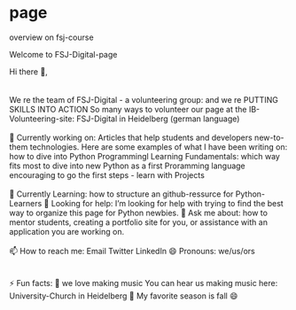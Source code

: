 # page
overview on fsj-course


Welcome to FSJ-Digital-page

Hi there 👋, <br><br>
<br>
We re the team of FSJ-Digital - a volunteering group: and we re PUTTING SKILLS INTO ACTION So many ways to volunteer
our page at the IB-Volunteering-site: FSJ-Digital in Heidelberg (german language)
<br><br>
🔭 Currently working on: Articles that help students and developers new-to-them technologies. Here are some examples of what I have been writing on:
           how to dive into Python Programmingl
           Learning Fundamentals: which way fits most to dive into new
           Python as a first Proramming language
           encouraging to go the first steps - learn with Projects
<br><br>
🌱 Currently Learning: how to structure an github-ressurce for Python-Learners
🤔 Looking for help: I’m looking for help with trying to find the best way to organize this page for Python newbies.
💬 Ask me about: how to mentor students, creating a portfolio site for you, or assistance with an application you are working on.
<br><br>
📫 How to reach me:
           Email
           Twitter
           LinkedIn
😄 Pronouns: we/us/ors<br><br><br>
⚡ Fun facts:
           :musical_note: we love making music You can hear us making music here: University-Church in Heidelberg
           :fallen_leaf: My favorite season is fall :smile:
